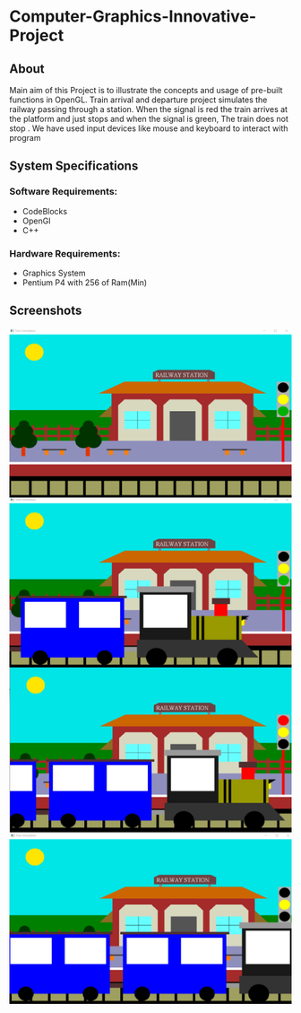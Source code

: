 # Computer-Graphics-Innovative-Project
## About
Main aim of this Project is to illustrate the concepts and usage of pre-built functions in OpenGL.
Train arrival and departure project simulates the railway passing through a station.
When the signal is red the train arrives at the platform and just stops and when the signal is green, The train does not stop .
We have used input devices like mouse and keyboard to interact with program       

## System Specifications
### Software Requirements:
- CodeBlocks
- OpenGl
- C++

### Hardware Requirements:
- Graphics System
- Pentium P4 with 256 of Ram(Min)

## Screenshots
<img src="ScreenShots/EmptyStation.png" alt="EmptyStation" align="left" width="700"  />
<img src="ScreenShots/TrainArriving.png" alt="TrainArriving" align="center" width="700"  />
<img src="ScreenShots/redLight.JPG" alt="redLight" align="left" width="700" />
<img src="ScreenShots/TrainCrossingStation.png" alt="TrainCrossingStation" align="left" width="700"/>
